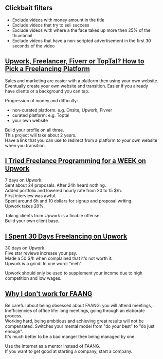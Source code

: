 ## Clickbait filters

* Exclude videos with money amount in the title
* Exclude videos that try to sell success
* Exclude videos with where a the face takes up more then 25% of the thumbnail
* Exclude videos that have a non-scripted advertisement in the first 30 seconds of the video

## [Upwork, Freelancer, Fiverr or TopTal? How to Pick a Freelancing Platform](https://www.youtube.com/watch?v=5pzL7oI46IU)

Sales and marketing are easier with a platform then using your own website.  
Eventually create your own website and transition.  Easier if you already have clients or a background you can tap.   

Progression of money and difficulty:
* non-curated platform. e.g. Onsite, Upwork, Fivver
* curated platform: e.g. Toptal
* your own website

Build your profile on all three.  
This project will take about 2 years.  
Have a link that you can use to redirect from a platform to your own website when you transition.  

## [I Tried Freelance Programming for a WEEK on Upwork](https://www.youtube.com/watch?v=zEzlMdFOFoM)

7 days on Upwork.  
Sent about 24 proposals. After 24h heard nothing.  
Added portfolio and lowered hourly rate from 20 to 15 $/h.  
First interview was awful.  
Spent around 6h and 10 dollars for signup and proposal writing.  
Upwork takes 20%.  

Taking clients from Upwork is a finable offense.  
Build your own client base.  

## [I Spent 30 Days Freelancing on Upwork](https://www.youtube.com/watch?v=ARqAJQo24rs)

30 days on Upwork.  
Five star reviews increase your pay.  
Made a 50 $/h when complained that it's not worth it.  
Upwork is a grind. In one word: "meh".  

Upwork should only be used to supplement your income due to high competition and low wages.  

## [Why I don't work for FAANG](https://www.youtube.com/watch?v=fhr3yxYf-P0)

Be careful about being obsessed about FAANG: you will attend meetings, .  
Inefficiencies of office life: long meetings, going through an elaborate process.  
Working hard, being ambitious and achieving great results will not be compensated. Switches your mental model from "do your best" to "do just enough".  
It's much better to be a bad manger then being managed by one.  

Use the Internet as a mentor instead of FAANG.  
If you want to get good at starting a company, start a company.
